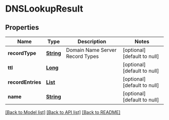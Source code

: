 # DNSLookupResult
## Properties

Name | Type | Description | Notes
------------ | ------------- | ------------- | -------------
**recordType** | [**String**](string) | Domain Name Server Record Types | [optional] [default to null]
**ttl** | [**Long**](long) |  | [optional] [default to null]
**recordEntries** | [**List**](string) |  | [optional] [default to null]
**name** | [**String**](string) |  | [optional] [default to null]

[[Back to Model list]](../README#documentation-for-models) [[Back to API list]](../README#documentation-for-api-endpoints) [[Back to README]](../README)

